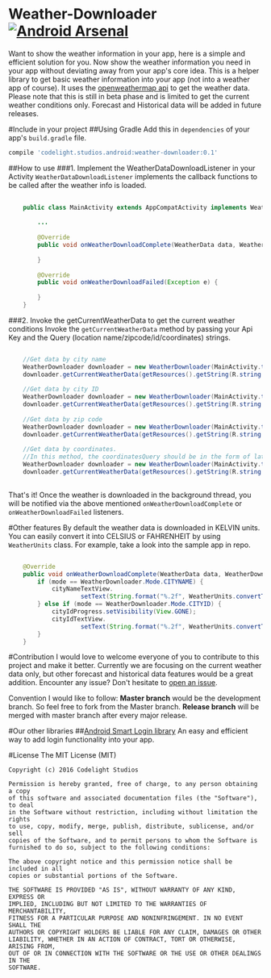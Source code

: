 # Weather-Downloader    [![Android Arsenal](https://img.shields.io/badge/Android%20Arsenal-Weather--Downloader-green.svg?style=true)](https://android-arsenal.com/details/1/3061)

Want to show the weather information in your app, here is a simple and efficient solution for you.
Now show the weather information you need in your app without deviating away from your app's core idea.
This is a helper library to get basic weather information into your app (not into a weather app of course).
It uses the [openweathermap api](http://openweathermap.org/api) to get the weather data. Please note that this is still in beta phase and is limited to
get the current weather conditions only. Forecast and Historical data will be added in future releases.

#Include in your project
##Using Gradle
Add this in `dependencies` of your app's `build.gradle` file.
```javascript
compile 'codelight.studios.android:weather-downloader:0.1'
```

##How to use
###1. Implement the WeatherDataDownloadListener in your Activity
`WeatherDataDownloadListener` implements the callback functions to be called after the weather info is loaded.

```java
    
    public class MainActivity extends AppCompatActivity implements WeatherDownloader.WeatherDataDownloadListener {
    
        ...
        
        @Override
        public void onWeatherDownloadComplete(WeatherData data, WeatherDownloader.Mode mode) {
            
        }
    
        @Override
        public void onWeatherDownloadFailed(Exception e) {
            
        }
    }

```

###2. Invoke the getCurrentWeatherData to get the current weather conditions
Invoke the `getCurrentWeatherData` method by passing your Api Key and the Query (location name/zipcode/id/coordinates) strings. 

```java

    //Get data by city name
    WeatherDownloader downloader = new WeatherDownloader(MainActivity.this, WeatherDownloader.Mode.CITYNAME);
    downloader.getCurrentWeatherData(getResources().getString(R.string.weather_api_key), locationQuery);
    
    //Get data by city ID
    WeatherDownloader downloader = new WeatherDownloader(MainActivity.this, WeatherDownloader.Mode.CITYID);
    downloader.getCurrentWeatherData(getResources().getString(R.string.weather_api_key), cityIdQuery);
    
    //Get data by zip code
    WeatherDownloader downloader = new WeatherDownloader(MainActivity.this, WeatherDownloader.Mode.ZIPCODE);
    downloader.getCurrentWeatherData(getResources().getString(R.string.weather_api_key), zipCodeQuery);
    
    //Get data by coordinates.
    //In this method, the coordinatesQuery should be in the form of latitude:longitude format only.
    WeatherDownloader downloader = new WeatherDownloader(MainActivity.this, WeatherDownloader.Mode.COORDINATES);
    downloader.getCurrentWeatherData(getResources().getString(R.string.weather_api_key), coordinatesQuery);
    
```

That's it! Once the weather is downloaded in the background thread, you will be notified via the above mentioned
`onWeatherDownloadComplete` or `onWeatherDownloadFailed` listeners.

#Other features
By default the weather data is downloaded in KELVIN units. You can easily convert it into CELSIUS or FAHRENHEIT by using 
`WeatherUnits` class. For example, take a look into the sample app in repo.

```java

    @Override
    public void onWeatherDownloadComplete(WeatherData data, WeatherDownloader.Mode mode) {
        if (mode == WeatherDownloader.Mode.CITYNAME) {
            cityNameTextView.
                    setText(String.format("%.2f", WeatherUnits.convertToCelsius(data.getMain().getTemp())));
        } else if (mode == WeatherDownloader.Mode.CITYID) {
            cityIdProgress.setVisibility(View.GONE);
            cityIdTextView.
                    setText(String.format("%.2f", WeatherUnits.convertToFahrenheit(data.getMain().getTemp())));
        }
    }

```

#Contribution
I would love to welcome everyone of you to contribute to this project and make it better.
Currently we are focusing on the current weather data only, 
but other forecast and historical data features would be a great addition.
Encounter any issue? Don't hesitate to [open an issue](https://github.com/CodelightStudios/Weather-Downloader/issues).

Convention I would like to follow: **Master branch** would be the development branch. 
So feel free to fork from the Master branch. **Release branch** will be merged with master branch after every major release.


#Our other libraries
##[Android Smart Login library](https://github.com/CodelightStudios/Android-Smart-Login)
An easy and efficient way to add login functionality into your app.


#License
    The MIT License (MIT)

    Copyright (c) 2016 Codelight Studios
    
    Permission is hereby granted, free of charge, to any person obtaining a copy
    of this software and associated documentation files (the "Software"), to deal
    in the Software without restriction, including without limitation the rights
    to use, copy, modify, merge, publish, distribute, sublicense, and/or sell
    copies of the Software, and to permit persons to whom the Software is
    furnished to do so, subject to the following conditions:
    
    The above copyright notice and this permission notice shall be included in all
    copies or substantial portions of the Software.

    THE SOFTWARE IS PROVIDED "AS IS", WITHOUT WARRANTY OF ANY KIND, EXPRESS OR
    IMPLIED, INCLUDING BUT NOT LIMITED TO THE WARRANTIES OF MERCHANTABILITY,
    FITNESS FOR A PARTICULAR PURPOSE AND NONINFRINGEMENT. IN NO EVENT SHALL THE
    AUTHORS OR COPYRIGHT HOLDERS BE LIABLE FOR ANY CLAIM, DAMAGES OR OTHER
    LIABILITY, WHETHER IN AN ACTION OF CONTRACT, TORT OR OTHERWISE, ARISING FROM,
    OUT OF OR IN CONNECTION WITH THE SOFTWARE OR THE USE OR OTHER DEALINGS IN THE
    SOFTWARE.
